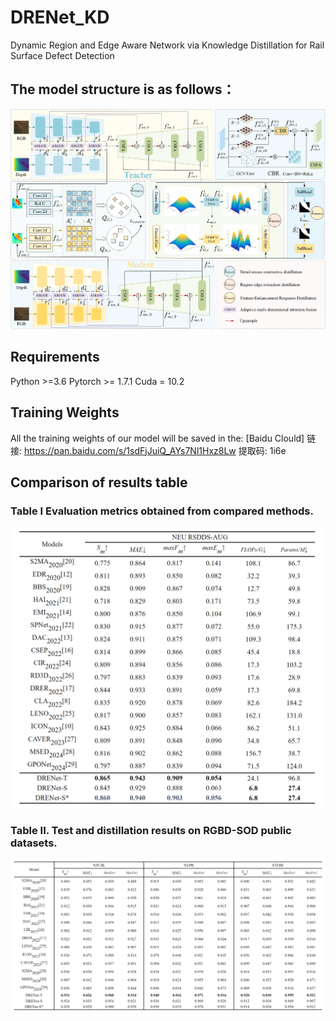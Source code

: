 # DRENet_KD
Dynamic Region and Edge Aware Network via Knowledge Distillation for Rail Surface Defect Detection
## The model structure is as follows：
![image](https://github.com/ttdw233/DRENet_KD/blob/main/KD.jpg?raw=true)
## Requirements
Python >=3.6
Pytorch >= 1.7.1
Cuda = 10.2
## Training Weights
All the training weights of our model will be saved in the:
[Baidu Clould] 链接: https://pan.baidu.com/s/1sdFjJuiQ_AYs7Nl1Hxz8Lw 提取码: 1i6e
## Comparison of results table
### Table I Evaluation metrics obtained from compared methods.
![image](https://github.com/ttdw233/DRENet_KD/blob/main/table1.png?raw=true)
### Table II. Test and distillation results on RGBD-SOD public datasets.
![image](https://github.com/ttdw233/DRENet_KD/blob/main/table2.png?raw=true)

